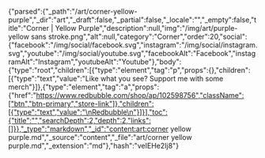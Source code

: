 {"parsed":{"_path":"/art/corner-yellow-purple","_dir":"art","_draft":false,"_partial":false,"_locale":"","_empty":false,"title":"Corner | Yellow Purple","description":null,"img":"/img/art/purple-yellow sans stroke.png","alt":null,"category":"Corner","order":20,"social":{"facebook":"/img/social/facebook.svg","instagram":"/img/social/instagram.svg","youtube":"/img/social/youtube.svg","facebookAlt":"Facebook","instagramAlt":"Instagram","youtubeAlt":"Youtube"},"body":{"type":"root","children":[{"type":"element","tag":"p","props":{},"children":[{"type":"text","value":"Like what you see? Support me with some merch"}]},{"type":"element","tag":"a","props":{"href":"https://www.redbubble.com/shop/ap/102598756","className":["btn","btn-primary","store-link"]},"children":[{"type":"text","value":"\nRedbubble\n"}]}],"toc":{"title":"","searchDepth":2,"depth":2,"links":[]}},"_type":"markdown","_id":"content:art:corner yellow purple.md","_source":"content","_file":"art/corner yellow purple.md","_extension":"md"},"hash":"veIEHe2Ij8"}